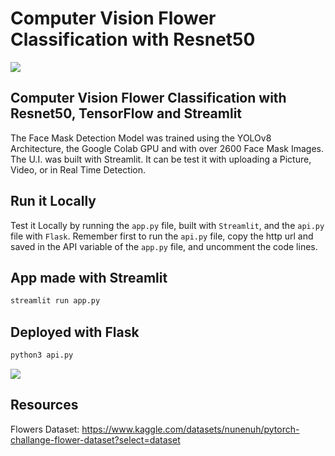 # Computer Vision Flower Classification with Resnet50

![](./preview/preview-1.gif)

## Computer Vision Flower Classification with Resnet50, TensorFlow and Streamlit

The Face Mask Detection Model was trained using the YOLOv8 Architecture, the Google Colab GPU and with over 2600 Face Mask Images. The U.I. was built with Streamlit. It can be test it with uploading a Picture, Video, or in Real Time Detection.

## Run it Locally

Test it Locally by running the `app.py` file, built with `Streamlit`, and the `api.py` file with `Flask`. Remember first to run the `api.py` file, copy the http url and saved in the API variable of the `app.py` file, and uncomment the code lines.

## App made with Streamlit
```sh
streamlit run app.py
```

## Deployed with Flask
```sh
python3 api.py
```

![](./preview/preview-2.gif)

## Resources
Flowers Dataset: https://www.kaggle.com/datasets/nunenuh/pytorch-challange-flower-dataset?select=dataset
